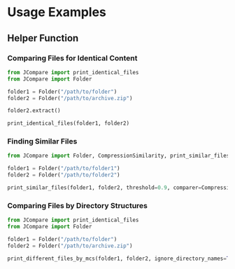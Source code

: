 # Usage Examples

## Helper Function

### Comparing Files for Identical Content

```python
from JCompare import print_identical_files
from JCompare import Folder

folder1 = Folder("/path/to/folder")
folder2 = Folder("/path/to/archive.zip")

folder2.extract()

print_identical_files(folder1, folder2)
```

### Finding Similar Files

```python
from JCompare import Folder, CompressionSimilarity, print_similar_files

folder1 = Folder("/path/to/folder1")
folder2 = Folder("/path/to/folder2")

print_similar_files(folder1, folder2, threshold=0.9, comparer=CompressionSimilarity("zstd"))
```

### Comparing Files by Directory Structures

```python
from JCompare import print_identical_files
from JCompare import Folder

folder1 = Folder("/path/to/folder")
folder2 = Folder("/path/to/archive.zip")

print_different_files_by_mcs(folder1, folder2, ignore_directory_names=True)
```
